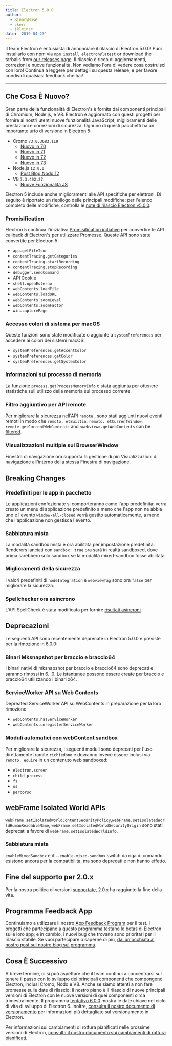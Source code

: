 ```yaml
---
title: Electron 5.0.0
author:
  - BinaryMuse
  - ckerr
  - jkleinsc
date: '2019-04-23'
---
```


Il team Electron è entusiasta di annunciare il rilascio di Electron 5.0.0! Puoi installarlo con npm via `npm install electron@latest` or download the tarballs from [our releases page](https://github.com/electron/electron/releases/tag/v5.0.0). Il rilascio è ricco di aggiornamenti, correzioni e nuove funzionalità. Non vediamo l'ora di vedere cosa costruisci con loro! Continua a leggere per dettagli su questa release, e per favore condividi qualsiasi feedback che hai!

---

## Che Cosa È Nuovo?

Gran parte della funzionalità di Electron's è fornita dai componenti principali di Chromium, Node.js, e V8. Electron è aggiornato con questi progetti per fornire ai nostri utenti nuove funzionalità JavaScript, miglioramenti delle prestazioni e correzioni di sicurezza. Ognuno di questi pacchetti ha un importante urto di versione in Electron 5:

- Cromo `73.0.3683.119`
  - [Nuovo in 70](https://developers.google.com/web/updates/2018/10/nic70)
  - [Nuovo in 71](https://developers.google.com/web/updates/2018/12/nic71)
  - [Nuovo in 72](https://developers.google.com/web/updates/2019/01/nic72)
  - [Nuovo in 73](https://developers.google.com/web/updates/2019/03/nic73)
- Node.js `12.0.0`
  - [Post Blog Nodo 12](https://nodejs.org/en/blog/release/v12.0.0/)
- V8 `7.3.492.27`.
  - [Nuove Funzionalità JS](https://twitter.com/mathias/status/1120700101637353473)

Electron 5 include anche miglioramenti alle API specifiche per elettroni. Di seguito è riportato un riepilogo delle principali modifiche; per l'elenco completo delle modifiche, controlla le [note di rilascio Electron v5.0.0](https://github.com/electron/electron/releases/tag/v5.0.0).

### Promisification

Electron 5 continua l'iniziativa [Promisification initiative](https://github.com/electron/electron/blob/5-0-x/docs/api/promisification.md) per convertire le API callback di Electron's per utilizzare Promesse. Queste API sono state convertite per Electron 5:
* `app.getFileIcon`
* `contentTracing.getCategories`
* `contentTracing.startRecording`
* `contentTracing.stopRecording`
* `debugger.sendCommand`
* API Cookie
* `shell.openEsterno`
* `webContents.loadFile`
* `webContents.loadURL`
* `webContents.zoomLevel`
* `webContents.zoomFactor`
* `win.capturePage`

### Accesso colori di sistema per macOS

Queste funzioni sono state modificate o aggiunte a `systemPreferences` per accedere ai colori dei sistemi macOS:
* `systemPreferences.getAccentColor`
* `systemPreferences.getColor`
* `systemPreferences.getSystemColor`

### Informazioni sul processo di memoria

La funzione `process.getProcessMemoryInfo` è stata aggiunta per ottenere statistiche sull'utilizzo della memoria sul processo corrente.

### Filtro aggiuntivo per API remote

Per migliorare la sicurezza nell'API `remote` , sono stati aggiunti nuovi eventi remoti in modo che `remoto. etBuiltin`, `remoto. etCurrentWindow`, `remote.getCurrentWebContents` and `<webview>.getWebContents` can be [filtered](https://github.com/electron/electron/blob/master/docs/tutorial/security.md#13-disable-or-limit-creation-of-new-windows).

### Visualizzazioni multiple sul BrowserWindow

Finestra di navigazione ora supporta la gestione di più Visualizzazioni di navigazione all'interno della stessa Finestra di navigazione.

## Breaking Changes

### Predefiniti per le app in pacchetto

Le applicazioni confezionate si comporteranno come l'app predefinita: verrà creato un menu di applicazione predefinito a meno che l'app non ne abbia uno e l'evento `window-all-closed` verrà gestito automaticamente, a meno che l'applicazione non gestisca l'evento.

### Sabbiatura mista

La modalità sandbox mista è ora abilitata per impostazione predefinita. Renderers lanciati con `sandbox: true` ora sarà in realtà sandboxed, dove prima sarebbero solo sandbox se la modalità mixed-sandbox fosse abilitata.

### Miglioramenti della sicurezza
I valori predefiniti di `nodeIntegration` e `webviewTag` sono ora `false` per migliorare la sicurezza.

### Spellchecker ora asincrono

L'API SpellCheck è stata modificata per fornire [risultati asincroni](https://github.com/electron/electron/blob/5-0-x/docs/api/web-frame.md#webframesetspellcheckproviderlanguage-provider).

## Deprecazioni

Le seguenti API sono recentemente deprecate in Electron 5.0.0 e previste per la rimozione in 6.0.0:

### Binari Mksnapshot per braccio e braccio64
I binari nativi di mksnapshot per braccio e braccio64 sono deprecati e saranno rimossi in 6. .0. Le istantanee possono essere create per braccio e braccio64 utilizzando i binari x64.

### ServiceWorker API su Web Contents
Depreated ServiceWorker API su WebContents in preparazione per la loro rimozione.
* `webContents.hasServiceWorker`
* `webContents.unregisterServiceWorker`

### Moduli automatici con webContent sandbox
Per migliorare la sicurezza, i seguenti moduli sono deprecati per l'uso direttamente tramite `richiedono` e dovranno invece essere inclusi via `remoto. equire` in un contenuto web sandboxed:
* `electron.screen`
* `child_process`
* `fs`
* `os`
* `percorso`

## webFrame Isolated World APIs
`webFrame.setIsolatedWorldContentSecurityPolicy`,`webFrame.setIsolatedWorldHumanReadableName`, `webFrame.setIsolatedWorldSecurityOrigin` sono stati deprecati a favore di `webFrame.setIsolatedWorldInfo`.

### Sabbiatura mista
`enableMixedSandbox` e il `--enable-mixed-sandbox` switch da riga di comando esistono ancora per la compatibilità, ma sono deprecati e non hanno effetto.

## Fine del supporto per 2.0.x

Per la nostra politica di versioni [supportate](https://electronjs.org/docs/tutorial/support#supported-versions), 2.0.x ha raggiunto la fine della vita.

## Programma Feedback App

Continuiamo a utilizzare il nostro [App Feedback Program](https://electronjs.org/blog/app-feedback-program) per il test. I progetti che partecipano a questo programma testano le betas di Electron sulle loro app; e in cambio, i nuovi bug che trovano sono prioritari per il rilascio stabile. Se vuoi partecipare o saperne di più, [dai un'occhiata al nostro post sul nostro blog sul programma](https://electronjs.org/blog/app-feedback-program).

## Cosa È Successivo

A breve termine, ci si può aspettare che il team continui a concentrarsi sul tenere il passo con lo sviluppo dei principali componenti che compongono Electron, inclusi Cromo, Nodo e V8. Anche se siamo attenti a non fare promesse sulle date di rilascio, il nostro piano è il rilascio di nuove principali versioni di Electron con le nuove versioni di quei componenti circa trimestralmente. Il programma [tentativo 6.0.0](https://electronjs.org/docs/tutorial/electron-timelines#600-release-schedule) mostra le date chiave nel ciclo di vita di sviluppo di Electron 6. Inoltre, [consulta il nostro documento di versionamento](https://electronjs.org/docs/tutorial/electron-versioning) per informazioni più dettagliate sul versionamento in Electron.

Per informazioni sui cambiamenti di rottura pianificati nelle prossime versioni di Electron, [consulta il nostro documento sui cambiamenti di rottura pianificati](https://github.com/electron/electron/blob/master/docs/api/breaking-changes.md).
